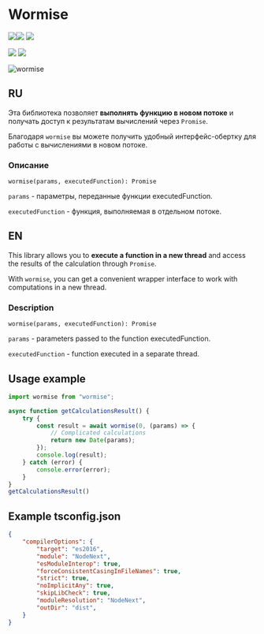 # Wormise

[![](https://img.shields.io/npm/v/wormise)![](https://img.shields.io/badge/npm_i_wormise-red)](https://www.npmjs.com/package/wormise) [![](https://img.shields.io/github/stars/AlexC-ux/wormise)](https://github.com/AlexC-ux/wormise)

![](https://img.shields.io/hackage-deps/v/wormise) ![](https://img.shields.io/npm/dm/wormise) 

![wormise](https://github.com/user-attachments/assets/966e0952-6afa-43f8-8329-5c888fe8077d)

## RU

Эта библиотека позволяет **выполнять функцию в новом потоке** и получать доступ к результатам вычислений через `Promise`.

Благодаря `wormise` вы можете получить удобный интерфейс-обертку для работы с вычислениями в новом потоке.

### Описание

`wormise(params, executedFunction): Promise`

`params` - параметры, переданные функции executedFunction.

`executedFunction` - функция, выполняемая в отдельном потоке.

## EN

This library allows you to **execute a function in a new thread** and access the results of the calculation through `Promise`.

With `wormise`, you can get a convenient wrapper interface to work with computations in a new thread.

### Description

`wormise(params, executedFunction): Promise`

`params` - parameters passed to the function executedFunction.

`executedFunction` - function executed in a separate thread.

## Usage example

``` typescript
import wormise from "wormise";

async function getCalculationsResult() {
    try {
        const result = await wormise(0, (params) => {
            // Complicated calculations
            return new Date(params);
        });
        console.log(result);
    } catch (error) {
        console.error(error);
    }
}
getCalculationsResult()
```

## Example tsconfig.json

``` json
{
    "compilerOptions": {
        "target": "es2016",
        "module": "NodeNext",
        "esModuleInterop": true,
        "forceConsistentCasingInFileNames": true,
        "strict": true,
        "noImplicitAny": true,
        "skipLibCheck": true,
        "moduleResolution": "NodeNext",
        "outDir": "dist",
    }
}
```
